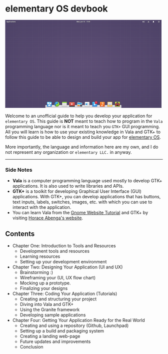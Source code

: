 # elementary OS devbook

![elementary OS Desktop](images/elementary-os.png)

Welcome to an unofficial guide to help you develop your application for `elementary OS`. This guide is **NOT** meant to teach how to program in the `Vala` programming language nor is it meant to teach you `GTK+` GUI programming. All you will learn is how to use your existing knowledge in Vala and GTK+ to follow this guide to be able to design and build your app for [elementary OS](elementary.io).

More importantly, the language and information here are my own, and I do not represent any organization or `elementary LLC.` in anyway.

***
### Side Notes
* **Vala** is a computer programming language used mostly to develop GTK+ applications. It is also used to write libraries and APIs.
* **GTK+** is a toolkit for developing Graphical User Interface (GUI) applications. With GTK+, you can develop applications that has buttons, text inputs, labels, switches, images, etc. with which you can use to interact with the application.
* You can learn Vala from the [Gnome Website Tutorial](https://developer.gnome.org/gnome-devel-demos/stable/beginner.vala.html.en) and GTK+ by visiting [Horace Abenga's website](http://www.abenga.com/postseries/introduction-to-gtk+-programming-using-vala/).

## Contents
* Chapter One: Introduction to Tools and Resources
    * Development tools and resources
    * Learning resources
    * Setting up your development environment
*  Chapter Two: Designing Your Application (UI and UX)
    * Brainstorming :)
    * Wireframing your (UI, UX flow chart)
    * Mocking up a prototype.
    * Finalizing your designs
*  Chapter Three: Coding Your Application (Tutorials)
    * Creating and structuring your project
    * Diving into Vala and GTK+
    * Using the Granite framework
    * Developing sample applications
*  Chapter Four: Getting Your Application Ready for the Real World
    * Creating and using a repository (Github, Launchpad)
    * Setting up a build and packaging system
    * Creating a landing web-page
    * Future updates and improvements
    * Conclusion
